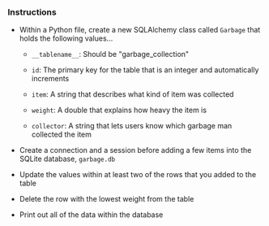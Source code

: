 ### Instructions

* Within a Python file, create a new SQLAlchemy class called `Garbage` that holds the following values...

    * `__tablename__`: Should be "garbage_collection"

    * `id`: The primary key for the table that is an integer and automatically increments

    * `item`: A string that describes what kind of item was collected

    * `weight`: A double that explains how heavy the item is

    * `collector`: A string that lets users know which garbage man collected the item

* Create a connection and a session before adding a few items into the SQLite database, `garbage.db`

* Update the values within at least two of the rows that you added to the table

* Delete the row with the lowest weight from the table

* Print out all of the data within the database